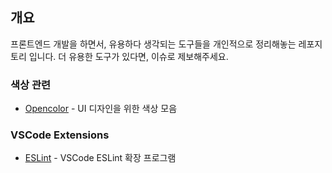 ## 개요
프론트엔드 개발을 하면서, 유용하다 생각되는 도구들을 개인적으로 정리해놓는 레포지토리 입니다. 더 유용한 도구가 있다면, 이슈로 제보해주세요.

### 색상 관련
* [Opencolor](https://yeun.github.io/open-color/) - UI 디자인을 위한 색상 모음

### VSCode Extensions
* [ESLint](https://marketplace.visualstudio.com/items?itemName=dbaeumer.vscode-eslint) - VSCode ESLint 확장 프로그램
